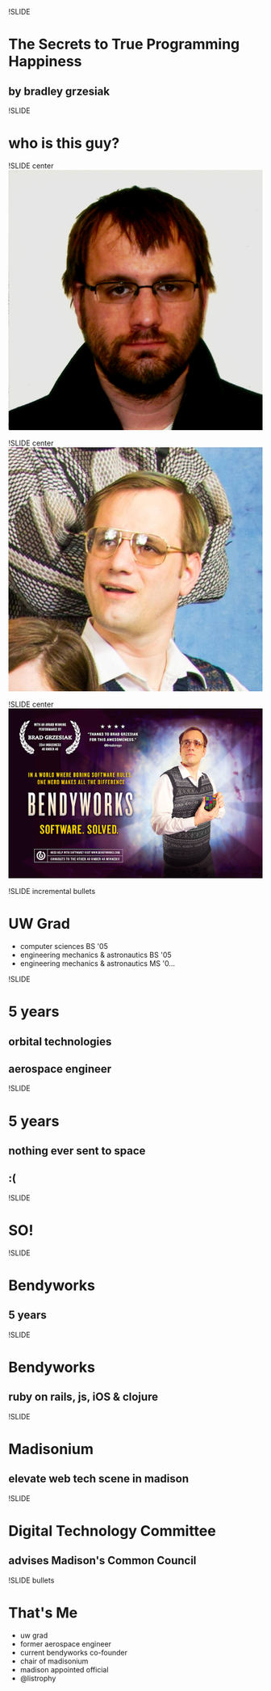 !SLIDE
# The Secrets to True Programming Happiness #
## by bradley grzesiak ##

!SLIDE
# who is this guy? #

!SLIDE center
![me](me-passport.png)

!SLIDE center
![me](me-facebook.jpg)

!SLIDE center
![me](bradandcube-small.jpg)

!SLIDE incremental bullets
# UW Grad #

* computer sciences BS '05
* engineering mechanics & astronautics BS '05
* engineering mechanics & astronautics MS '0...

!SLIDE
# 5 years #
## orbital technologies ##
## aerospace engineer ##

!SLIDE
# 5 years #
## nothing ever sent to space ##
## :( ##

!SLIDE
# SO! #

!SLIDE
# Bendyworks #
## 5 years #

!SLIDE
# Bendyworks #
## ruby on rails, js, iOS & clojure ##

!SLIDE
# Madisonium #
## elevate web tech scene in madison ##

!SLIDE
# Digital Technology Committee #
## advises Madison's Common Council ##

!SLIDE bullets
# That's Me #
* uw grad
* former aerospace engineer
* current bendyworks co-founder
* chair of madisonium
* madison appointed official
* @listrophy
